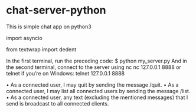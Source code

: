 # chat-server-python
This is simple chat app on python3

import asyncio

from textwrap import dedent

In the first terminal, run the preceding code:
$ python my_server.py
And in the second terminal, connect to the server using nc
nc 127.0.0.1 8888
or telnet if you’re on Windows:
telnet 127.0.0.1 8888


• As a connected user, I may quit by sending the message
/quit.
• As a connected user, I may list all connected users by
sending the message /list.
• As a connected user, any text (excluding the mentioned
messages) that I send is broadcast to all connected
clients.
